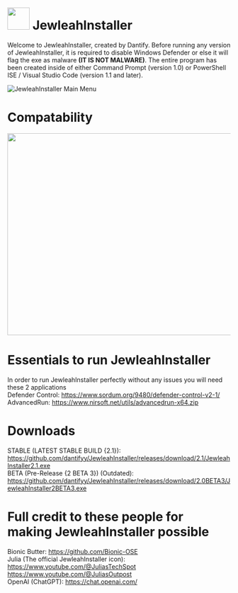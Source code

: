 # <img src="https://i.imgur.com/ITKjM1A.jpeg" width="50" height="50"> JewleahInstaller
Welcome to JewleahInstaller, created by Dantify. Before running any version of JewleahInstaller, it is required to disable Windows Defender or else it will flag the exe as malware **(IT IS NOT MALWARE)**. The entire program has been created inside of either Command Prompt (version 1.0) or PowerShell ISE / Visual Studio Code (version 1.1 and later).

![JewleahInstaller Main Menu](https://i.imgur.com/uiIZdmo.png)

# Compatability
<img src="https://i.imgur.com/L2JPHea.jpeg" width="809" height="456">

# Essentials to run JewleahInstaller
In order to run JewleahInstaller perfectly without any issues you will need these 2 applications <br>
Defender Control: https://www.sordum.org/9480/defender-control-v2-1/ <br>
AdvancedRun: https://www.nirsoft.net/utils/advancedrun-x64.zip <br>
# Downloads
STABLE (LATEST STABLE BUILD {2.1}): https://github.com/dantifyy/JewleahInstaller/releases/download/2.1/JewleahInstaller2.1.exe <br>
BETA (Pre-Release {2 BETA 3}) (Outdated): https://github.com/dantifyy/JewleahInstaller/releases/download/2.0BETA3/JewleahInstaller2BETA3.exe

# Full credit to these people for making JewleahInstaller possible
Bionic Butter: https://github.com/Bionic-OSE
<br>
Julia (The official JewleahInstaller icon): https://www.youtube.com/@JuliasTechSpot https://www.youtube.com/@JuliasOutpost
<br>
OpenAI (ChatGPT): https://chat.openai.com/

